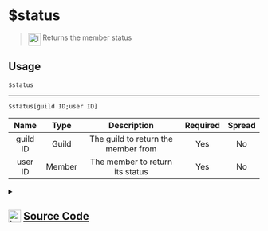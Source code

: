 # $status
> <img align="top" src="https://upload.wikimedia.org/wikipedia/commons/thumb/e/e4/Infobox_info_icon.svg/160px-Infobox_info_icon.svg.png?20150409153300" alt="image" width="25" height="auto"> Returns the member status
## Usage
```
$status
```
---
```
$status[guild ID;user ID]
```
| Name | Type | Description | Required | Spread
| :---: | :---: | :---: | :---: | :---: |
guild ID | Guild | The guild to return the member from | Yes | No
user ID | Member | The member to return its status | Yes | No
<details>
<summary>
    
## <img align="top" src="https://cdn4.iconfinder.com/data/icons/iconsimple-logotypes/512/github-512.png" alt="image" width="25" height="auto">  [Source Code](https://github.com/tryforge/ForgeScript-V2/blob/main/src/native/status.ts)
    
</summary>
    
```ts
import { ArgType, NativeFunction, Return } from "../structures"

export default new NativeFunction({
    name: "$status",
    version: "1.0.0",
    description: "Returns the member status",
    brackets: false,
    unwrap: true,
    args: [
        {
            name: "guild ID",
            description: "The guild to return the member from",
            rest: false,
            type: ArgType.Guild,
            required: true,
        },
        {
            name: "user ID",
            description: "The member to return its status",
            rest: false,
            type: ArgType.Member,
            pointer: 0,
            required: true,
        },
    ],
    execute(ctx, [, member]) {
        return this.success((member ?? ctx.member)?.presence?.status)
    },
})

```
    
</details>
